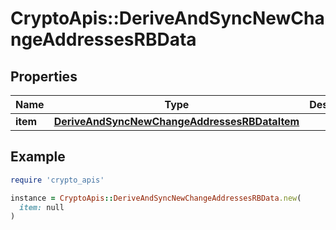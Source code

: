 # CryptoApis::DeriveAndSyncNewChangeAddressesRBData

## Properties

| Name | Type | Description | Notes |
| ---- | ---- | ----------- | ----- |
| **item** | [**DeriveAndSyncNewChangeAddressesRBDataItem**](DeriveAndSyncNewChangeAddressesRBDataItem.md) |  |  |

## Example

```ruby
require 'crypto_apis'

instance = CryptoApis::DeriveAndSyncNewChangeAddressesRBData.new(
  item: null
)
```


